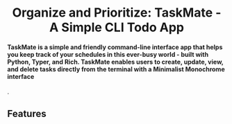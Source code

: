 <div align="center"><h1>Organize and Prioritize: TaskMate - A Simple CLI Todo App</h1></div>  
<h4>TaskMate is a simple and friendly command-line interface app that helps you keep track of your schedules in this ever-busy world - built with Python, Typer, and Rich. TaskMate enables users to create, update, view, and delete tasks directly from the terminal with a Minimalist Monochrome interface</h4>.
<div align='left'><h2>Features</h2>

